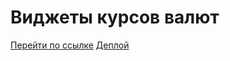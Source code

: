 # Виджеты курсов валют

[Перейти по ссылке](https://revidovich.github.io/vidgets/)
[Деплой](https://create-react-app.dev/docs/deployment/#github-pages)